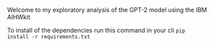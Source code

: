 Welcome to my exploratory analysis of the GPT-2 model using the 
IBM AIHWkit 

To install of the dependencies run this command in your cli
<code>pip install -r requirements.txt</code>